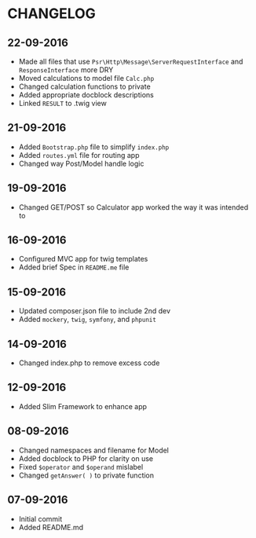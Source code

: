 # CHANGELOG

## 22-09-2016

* Made all files that use `Psr\Http\Message\ServerRequestInterface` and `ResponseInterface` more DRY
* Moved calculations to model file `Calc.php`
* Changed calculation functions to private
* Added appropriate docblock descriptions
* Linked `RESULT` to .twig view

## 21-09-2016

* Added `Bootstrap.php` file to simplify `index.php`
* Added `routes.yml` file for routing app
* Changed way Post/Model handle logic

## 19-09-2016

* Changed GET/POST so Calculator app worked the way it was intended to

## 16-09-2016

* Configured MVC app for twig templates
* Added brief Spec in `README.me` file

## 15-09-2016

* Updated composer.json file to include 2nd dev
* Added `mockery`, `twig`, `symfony`, and `phpunit`

## 14-09-2016

* Changed index.php to remove excess code

## 12-09-2016

* Added Slim Framework to enhance app

## 08-09-2016

* Changed namespaces and filename for Model
* Added docblock to PHP for clarity on use
* Fixed `$operator` and `$operand` mislabel
* Changed `getAnswer( )` to private function

## 07-09-2016

* Initial commit
* Added README.md
